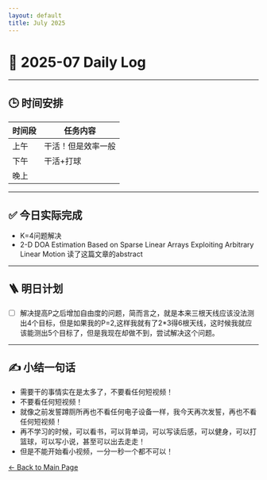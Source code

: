 ```yaml
---
layout: default
title: July 2025
---
```


# 📅 2025-07  Daily Log



---
## 🕒 时间安排

| 时间段 | 任务内容 |
|--------|----------| 
| 上午 | 干活！但是效率一般|
| 下午 | 干活+打球|莫名其妙的解决了K=4的问题，读了 |
| 晚上 |  ||



---

## ✅ 今日实际完成

- K=4问题解决
- 2-D DOA Estimation Based on Sparse Linear Arrays Exploiting Arbitrary Linear Motion 读了这篇文章的abstract
---


## 🪜 明日计划
- [ ] 解决提高P之后增加自由度的问题，简而言之，就是本来三根天线应该没法测出4个目标，但是如果我的P=2,这样我就有了2*3得6根天线，这时候我就应该能测出5个目标了，但是我现在却做不到，尝试解决这个问题。
      



---

## ✍️ 小结一句话
- 需要干的事情实在是太多了，不要看任何短视频！
- 不要看任何短视频！
- 就像之前发誓蹲厕所再也不看任何电子设备一样，我今天再次发誓，再也不看任何短视频！
- 再不学习的时候，可以看书，可以背单词，可以写读后感，可以健身，可以打篮球，可以写小说，甚至可以出去走走！
- 但是不能开始看小视频，一分一秒一个都不可以！


[← Back to Main Page](/index.md)
 

